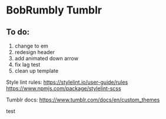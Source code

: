 # BobRumbly Tumblr

## To do:
1. change to em
2. redesign header
3. add animated down arrow
4. fix lag test
5. clean up template

Style lint rules:
https://stylelint.io/user-guide/rules
https://www.npmjs.com/package/stylelint-scss

Tumblr docs:
https://www.tumblr.com/docs/en/custom_themes

test